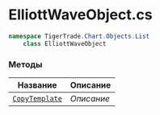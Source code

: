 
# ElliottWaveObject.cs
```csharp
namespace TigerTrade.Chart.Objects.List  
    class ElliottWaveObject
```

### Методы
| Название | Описание |
| --- | --- |
| [`CopyTemplate`](./Методы/CopyTemplate.md) | *Описание* |
